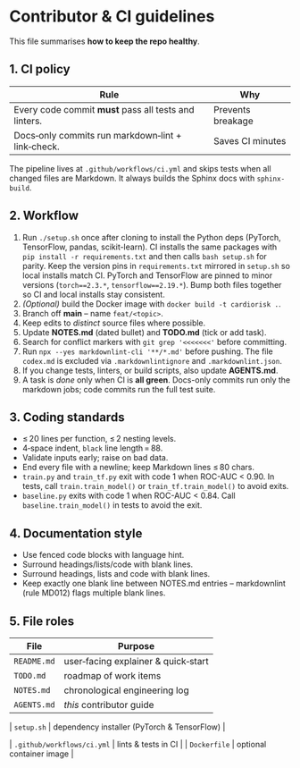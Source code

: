 # Contributor & CI guidelines

This file summarises **how to keep the repo healthy**.

## 1. CI policy

| Rule | Why |
|------|-----|
| Every code commit **must** pass all tests and linters. | Prevents breakage |
| Docs‑only commits run markdown‑lint + link‑check. | Saves CI minutes |

The pipeline lives at `.github/workflows/ci.yml` and skips tests when
all changed files are Markdown.
It always builds the Sphinx docs with `sphinx-build`.

## 2. Workflow

1. Run `./setup.sh` once after cloning to install the Python deps
   (PyTorch, TensorFlow, pandas, scikit-learn). CI installs the same
   packages with `pip install -r requirements.txt` and then calls
   `bash setup.sh` for parity. Keep the version pins in
`requirements.txt` mirrored in `setup.sh` so local installs match CI.
PyTorch and TensorFlow are pinned to minor versions (`torch==2.3.*`,
`tensorflow==2.19.*`). Bump both files together so CI and local installs
stay consistent.
2. *(Optional)* build the Docker image with `docker build -t cardiorisk .`.
3. Branch off **main** – name `feat/<topic>`.
4. Keep edits to *distinct* source files where possible.
5. Update **NOTES.md** (dated bullet) and **TODO.md** (tick or add task).
6. Search for conflict markers with `git grep '<<<<<<<'` before committing.
7. Run `npx --yes markdownlint-cli '**/*.md'` before pushing. The file
   `codex.md` is excluded via `.markdownlintignore` and `.markdownlint.json`.
8. If you change tests, linters, or build scripts, also update **AGENTS.md**.
9. A task is *done* only when CI is **all green**.
   Docs-only commits run only the markdown jobs; code commits run the full test suite.

## 3. Coding standards

* ≤ 20 lines per function, ≤ 2 nesting levels.
* 4‑space indent, `black` line length = 88.
* Validate inputs early; raise on bad data.
* End every file with a newline; keep Markdown lines ≤ 80 chars.
* `train.py` and `train_tf.py` exit with code 1 when ROC-AUC < 0.90.
  In tests, call `train.train_model()` or `train_tf.train_model()`
  to avoid exits.
* `baseline.py` exits with code 1 when ROC-AUC < 0.84.
  Call `baseline.train_model()` in tests to avoid the exit.

## 4. Documentation style

* Use fenced code blocks with language hint.
* Surround headings/lists/code with blank lines.
* Surround headings, lists and code with blank lines.
* Keep exactly one blank line between NOTES.md entries – markdownlint (rule MD012)
  flags multiple blank lines.

## 5. File roles

| File | Purpose |
|------|---------|
| `README.md` | user‑facing explainer & quick‑start |
| `TODO.md` | roadmap of work items |
| `NOTES.md` | chronological engineering log |
| `AGENTS.md` | *this* contributor guide |

| `setup.sh` | dependency installer (PyTorch & TensorFlow) |

| `.github/workflows/ci.yml` | lints & tests in CI |
| `Dockerfile` | optional container image |
